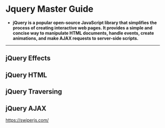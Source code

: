 # Jquery Master Guide 

- **jQuery is a popular open-source JavaScript library that simplifies the process of creating interactive web pages. It provides a simple and concise way to manipulate HTML documents, handle events, create animations, and make AJAX requests to server-side scripts.**


<hr>

## jQuery Effects

## jQuery HTML 

## jQuery Traversing

## jQuery AJAX



https://swiperjs.com/

